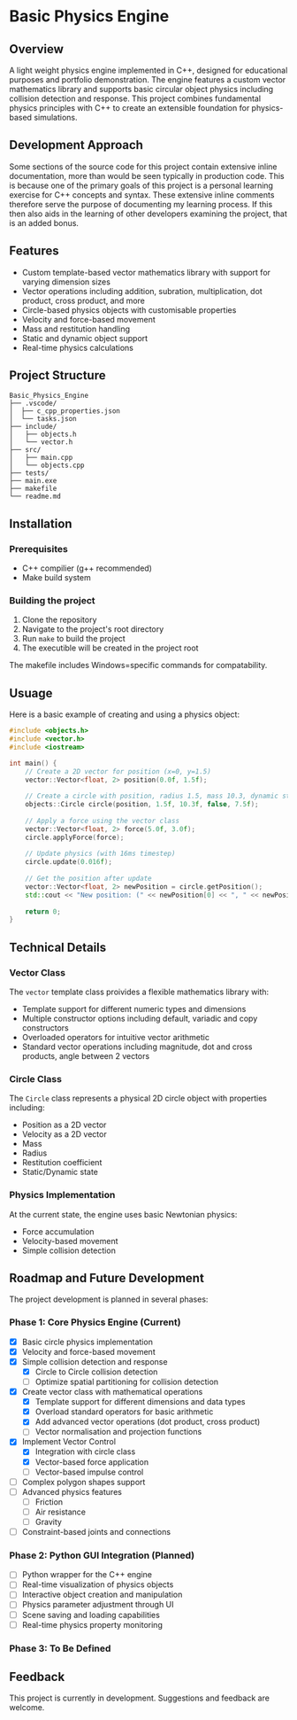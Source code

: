 # Basic Physics Engine

## Overview

A light weight physics engine implemented in C++, designed for educational purposes and portfolio demonstration. The engine features a custom vector mathematics library and supports basic circular object physics including collision detection and response. This project combines fundamental physics principles with C++ to create an extensible foundation for physics-based simulations.

## Development Approach

Some sections of the source code for this project contain extensive inline documentation, more than would be seen typically in production code. This is because one of the primary goals of this project is a personal learning exercise for C++ concepts and syntax. These extensive inline comments therefore serve the purpose of documenting my learning process. If this then also aids in the learning of other developers examining the project, that is an added bonus.

## Features

- Custom template-based vector mathematics library with support for varying dimension sizes
- Vector operations including addition, subration, multiplication, dot product, cross product, and more
- Circle-based physics objects with customisable properties
- Velocity and force-based movement
- Mass and restitution handling
- Static and dynamic object support
- Real-time physics calculations
  
## Project Structure

```text
Basic_Physics_Engine
├── .vscode/
│  ├── c_cpp_properties.json
│  └── tasks.json
├── include/
│   ├── objects.h
│   └── vector.h
├── src/
│   ├── main.cpp
│   └── objects.cpp
├── tests/
├── main.exe
├── makefile
└── readme.md
```

## Installation

### Prerequisites

- C++ compilier (g++ recommended)
- Make build system

### Building the project

1. Clone the repository
2. Navigate to the project's root directory
3. Run `make` to build the project
4. The executible will be created in the project root

The makefile includes Windows=specific commands for compatability.

## Usuage

Here is a basic example of creating and using a physics object:

```cpp
#include <objects.h>
#include <vector.h>
#include <iostream>

int main() {
    // Create a 2D vector for position (x=0, y=1.5)
    vector::Vector<float, 2> position(0.0f, 1.5f);
    
    // Create a circle with position, radius 1.5, mass 10.3, dynamic state, and restitution 7.5
    objects::Circle circle(position, 1.5f, 10.3f, false, 7.5f);
    
    // Apply a force using the vector class
    vector::Vector<float, 2> force(5.0f, 3.0f);
    circle.applyForce(force);
    
    // Update physics (with 16ms timestep)
    circle.update(0.016f);
    
    // Get the position after update
    vector::Vector<float, 2> newPosition = circle.getPosition();
    std::cout << "New position: (" << newPosition[0] << ", " << newPosition[1] << ")" << std::endl;
    
    return 0;
}
```

## Technical Details

### Vector Class

The `vector` template class proivides a flexible mathematics library with:

- Template support for different numeric types and dimensions
- Multiple constructor options including default, variadic and copy constructors
- Overloaded operators for intuitive vector arithmetic
- Standard vector operations including magnitude, dot and cross products, angle between 2 vectors

### Circle Class

The `Circle` class represents a physical 2D circle object with properties including:

- Position as a 2D vector
- Velocity as a 2D vector
- Mass
- Radius
- Restitution coefficient
- Static/Dynamic state

### Physics Implementation

At the current state, the engine uses basic Newtonian physics:

- Force accumulation
- Velocity-based movement
- Simple collision detection

## Roadmap and Future Development

The project development is planned in several phases:

### Phase 1: Core Physics Engine (Current)

- [x] Basic circle physics implementation
- [x] Velocity and force-based movement
- [x] Simple collision detection and response
  - [x] Circle to Circle collision detection
  - [ ] Optimize spatial partitioning for collision detection
- [x] Create vector class with mathematical operations
  - [x] Template support for different dimensions and data types
  - [x] Overload standard operators for basic arithmetic
  - [x] Add advanced vector operations (dot product, cross product)
  - [ ] Vector normalisation and projection functions
- [x] Implement Vector Control
  - [x] Integration with circle class
  - [x] Vector-based force application
  - [ ] Vector-based impulse control
- [ ] Complex polygon shapes support
- [ ] Advanced physics features
  - [ ] Friction
  - [ ] Air resistance
  - [ ] Gravity
- [ ] Constraint-based joints and connections

### Phase 2: Python GUI Integration (Planned)

- [ ] Python wrapper for the C++ engine
- [ ] Real-time visualization of physics objects
- [ ] Interactive object creation and manipulation
- [ ] Physics parameter adjustment through UI
- [ ] Scene saving and loading capabilities
- [ ] Real-time physics property monitoring

### Phase 3: To Be Defined

## Feedback

This project is currently in development. Suggestions and feedback are welcome.
